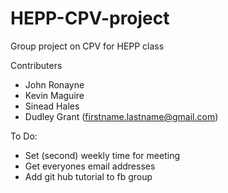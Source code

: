 HEPP-CPV-project
================

Group project on CPV for HEPP class

Contributers
* John Ronayne
* Kevin Maguire
* Sinead Hales
* Dudley Grant (firstname.lastname@gmail.com)

To Do:
* Set (second) weekly time for meeting
* Get everyones email addresses
* Add git hub tutorial to fb group


